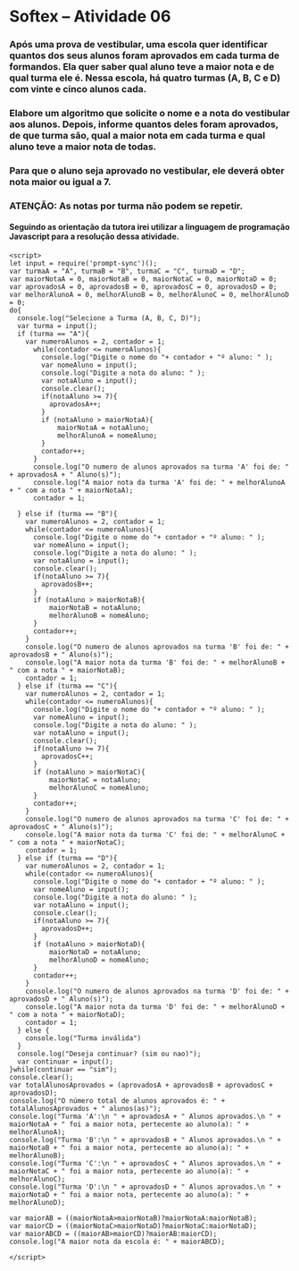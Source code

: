 # Softex – Atividade 06

### Após uma prova de vestibular, uma escola quer identificar quantos dos seus alunos foram aprovados em cada turma de formandos. Ela quer saber qual aluno teve a maior nota e de qual turma ele é. Nessa escola, há quatro turmas (A, B, C e D) com vinte e cinco alunos cada.

### Elabore um algoritmo que solicite o nome e a nota do vestibular aos alunos. Depois, informe quantos deles foram aprovados, de que turma são, qual a maior nota em cada turma e qual aluno teve a maior nota de todas.

### Para que o aluno seja aprovado no vestibular, ele deverá obter nota maior ou igual a 7.

### ATENÇÃO: As notas por turma não podem se repetir.

#### Seguindo as orientação da tutora irei utilizar a linguagem de programação Javascript para a resolução dessa atividade.

```
<script>
let input = require('prompt-sync')();
var turmaA = "A", turmaB = "B", turmaC = "C", turmaD = "D";
var maiorNotaA = 0, maiorNotaB = 0, maiorNotaC = 0, maiorNotaD = 0;
var aprovadosA = 0, aprovadosB = 0, aprovadosC = 0, aprovadosD = 0;
var melhorAlunoA = 0, melhorAlunoB = 0, melhorAlunoC = 0, melhorAlunoD = 0;
do{
  console.log("Selecione a Turma (A, B, C, D)");
  var turma = input();
  if (turma == "A"){
    var numeroAlunos = 2, contador = 1;
      while(contador <= numeroAlunos){
        console.log("Digite o nome do "+ contador + "º aluno: " );
        var nomeAluno = input();
        console.log("Digite a nota do aluno: " );
        var notaAluno = input();
        console.clear();
        if(notaAluno >= 7){
          aprovadosA++;
        }
        if (notaAluno > maiorNotaA){
            maiorNotaA = notaAluno;
            melhorAlunoA = nomeAluno;
        }
        contador++;
      }
      console.log("O numero de alunos aprovados na turma 'A' foi de: " + aprovadosA + " Aluno(s)");
      console.log("A maior nota da turma 'A' foi de: " + melhorAlunoA + " com a nota " + maiorNotaA);
      contador = 1;

  } else if (turma == "B"){
    var numeroAlunos = 2, contador = 1;
    while(contador <= numeroAlunos){
      console.log("Digite o nome do "+ contador + "º aluno: " );
      var nomeAluno = input();
      console.log("Digite a nota do aluno: " );
      var notaAluno = input();
      console.clear();
      if(notaAluno >= 7){
        aprovadosB++;
      }
      if (notaAluno > maiorNotaB){
          maiorNotaB = notaAluno;
          melhorAlunoB = nomeAluno;
      }
      contador++;
    }
    console.log("O numero de alunos aprovados na turma 'B' foi de: " + aprovadosB + " Aluno(s)");
    console.log("A maior nota da turma 'B' foi de: " + melhorAlunoB + " com a nota " + maiorNotaB);
    contador = 1;
  } else if (turma == "C"){
    var numeroAlunos = 2, contador = 1;
    while(contador <= numeroAlunos){
      console.log("Digite o nome do "+ contador + "º aluno: " );
      var nomeAluno = input();
      console.log("Digite a nota do aluno: " );
      var notaAluno = input();
      console.clear();
      if(notaAluno >= 7){
        aprovadosC++;
      }
      if (notaAluno > maiorNotaC){
          maiorNotaC = notaAluno;
          melhorAlunoC = nomeAluno;
      }
      contador++;
    }
    console.log("O numero de alunos aprovados na turma 'C' foi de: " + aprovadosC + " Aluno(s)");
    console.log("A maior nota da turma 'C' foi de: " + melhorAlunoC + " com a nota " + maiorNotaC);
    contador = 1;
  } else if (turma == "D"){
    var numeroAlunos = 2, contador = 1;
    while(contador <= numeroAlunos){
      console.log("Digite o nome do "+ contador + "º aluno: " );
      var nomeAluno = input();
      console.log("Digite a nota do aluno: " );
      var notaAluno = input();
      console.clear();
      if(notaAluno >= 7){
        aprovadosD++;
      }
      if (notaAluno > maiorNotaD){
          maiorNotaD = notaAluno;
          melhorAlunoD = nomeAluno;
      }
      contador++;
    }
    console.log("O numero de alunos aprovados na turma 'D' foi de: " + aprovadosD + " Aluno(s)");
    console.log("A maior nota da turma 'D' foi de: " + melhorAlunoD + " com a nota " + maiorNotaD);
    contador = 1;
  } else {
    console.log("Turma inválida")
  }
  console.log("Deseja continuar? (sim ou nao)");
  var continuar = input();
}while(continuar == "sim");
console.clear();
var totalAlunosAprovados = (aprovadosA + aprovadosB + aprovadosC + aprovadosD);
console.log("O número total de alunos aprovados é: " + totalAlunosAprovados + " alunos(as)");
console.log("Turma 'A':\n " + aprovadosA + " Alunos aprovados.\n " + maiorNotaA + " foi a maior nota, pertecente ao aluno(a): " + melhorAlunoA);
console.log("Turma 'B':\n " + aprovadosB + " Alunos aprovados.\n " + maiorNotaB + " foi a maior nota, pertecente ao aluno(a): " + melhorAlunoB);
console.log("Turma 'C':\n " + aprovadosC + " Alunos aprovados.\n " + maiorNotaC + " foi a maior nota, pertecente ao aluno(a): " + melhorAlunoC);
console.log("Turma 'D':\n " + aprovadosD + " Alunos aprovados.\n " + maiorNotaD + " foi a maior nota, pertecente ao aluno(a): " + melhorAlunoD);

var maiorAB = ((maiorNotaA>maiorNotaB)?maiorNotaA:maiorNotaB);
var maiorCD = ((maiorNotaC>maiorNotaD)?maiorNotaC:maiorNotaD);
var maiorABCD = ((maiorAB>maiorCD)?maiorAB:maiorCD);
console.log("A maior nota da escola é: " + maiorABCD);

</script>
```
